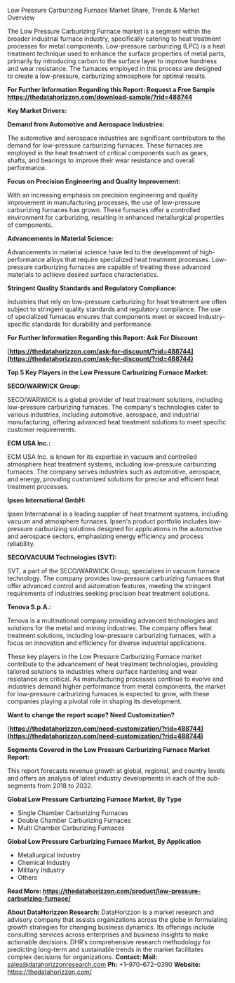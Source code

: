 ﻿Low Pressure Carburizing Furnace Market Share, Trends & Market Overview

The Low Pressure Carburizing Furnace market is a segment within the broader industrial furnace industry, specifically catering to heat treatment processes for metal components. Low-pressure carburizing (LPC) is a heat treatment technique used to enhance the surface properties of metal parts, primarily by introducing carbon to the surface layer to improve hardness and wear resistance. The furnaces employed in this process are designed to create a low-pressure, carburizing atmosphere for optimal results.

**For Further Information Regarding this Report: Request a Free Sample <https://thedatahorizzon.com/download-sample/?rid=488744>** 

**Key Market Drivers:**

**Demand from Automotive and Aerospace Industries:**

The automotive and aerospace industries are significant contributors to the demand for low-pressure carburizing furnaces. These furnaces are employed in the heat treatment of critical components such as gears, shafts, and bearings to improve their wear resistance and overall performance.

**Focus on Precision Engineering and Quality Improvement:**

With an increasing emphasis on precision engineering and quality improvement in manufacturing processes, the use of low-pressure carburizing furnaces has grown. These furnaces offer a controlled environment for carburizing, resulting in enhanced metallurgical properties of components.

**Advancements in Material Science:**

Advancements in material science have led to the development of high-performance alloys that require specialized heat treatment processes. Low-pressure carburizing furnaces are capable of treating these advanced materials to achieve desired surface characteristics.

**Stringent Quality Standards and Regulatory Compliance:**

Industries that rely on low-pressure carburizing for heat treatment are often subject to stringent quality standards and regulatory compliance. The use of specialized furnaces ensures that components meet or exceed industry-specific standards for durability and performance.

**For Further Information Regarding this Report: Ask For Discount**

[**https://thedatahorizzon.com/ask-for-discount/?rid=488744](https://thedatahorizzon.com/ask-for-discount/?rid=488744)** 

**Top 5 Key Players in the Low Pressure Carburizing Furnace Market:**

**SECO/WARWICK Group:**

SECO/WARWICK is a global provider of heat treatment solutions, including low-pressure carburizing furnaces. The company's technologies cater to various industries, including automotive, aerospace, and industrial manufacturing, offering advanced heat treatment solutions to meet specific customer requirements.

**ECM USA Inc.:**

ECM USA Inc. is known for its expertise in vacuum and controlled atmosphere heat treatment systems, including low-pressure carburizing furnaces. The company serves industries such as automotive, aerospace, and energy, providing customized solutions for precise and efficient heat treatment processes.

**Ipsen International GmbH:**

Ipsen International is a leading supplier of heat treatment systems, including vacuum and atmosphere furnaces. Ipsen's product portfolio includes low-pressure carburizing solutions designed for applications in the automotive and aerospace sectors, emphasizing energy efficiency and process reliability.

**SECO/VACUUM Technologies (SVT):**

SVT, a part of the SECO/WARWICK Group, specializes in vacuum furnace technology. The company provides low-pressure carburizing furnaces that offer advanced control and automation features, meeting the stringent requirements of industries seeking precision heat treatment solutions.

**Tenova S.p.A.:**

Tenova is a multinational company providing advanced technologies and solutions for the metal and mining industries. The company offers heat treatment solutions, including low-pressure carburizing furnaces, with a focus on innovation and efficiency for diverse industrial applications.

These key players in the Low Pressure Carburizing Furnace market contribute to the advancement of heat treatment technologies, providing tailored solutions to industries where surface hardening and wear resistance are critical. As manufacturing processes continue to evolve and industries demand higher performance from metal components, the market for low-pressure carburizing furnaces is expected to grow, with these companies playing a pivotal role in shaping its development.

**Want to change the report scope? Need Customization?**

[**https://thedatahorizzon.com/need-customization/?rid=488744](https://thedatahorizzon.com/need-customization/?rid=488744)** 

**Segments Covered in the Low Pressure Carburizing Furnace Market Report:**

This report forecasts revenue growth at global, regional, and country levels and offers an analysis of latest industry developments in each of the sub-segments from 2018 to 2032.

**Global Low Pressure Carburizing Furnace Market, By Type**

- Single Chamber Carburizing Furnaces
- Double Chamber Carburizing Furnaces
- Multi Chamber Carburizing Furnaces

**Global Low Pressure Carburizing Furnace Market, By Application**

- Metallurgical Industry
- Chemical Industry
- Military Industry
- Others

**Read More: <https://thedatahorizzon.com/product/low-pressure-carburizing-furnace/>** 

**About DataHorizzon Research:**DataHorizzon is a market research and advisory company that assists organizations across the globe in formulating growth strategies for changing business dynamics. Its offerings include consulting services across enterprises and business insights to make actionable decisions. DHR’s comprehensive research methodology for predicting long-term and sustainable trends in the market facilitates complex decisions for organizations.**Contact:Mail:** sales@datahorizzonresearch.com**Ph:** +1–970–672–0390**Website:** https://thedatahorizzon.com/


